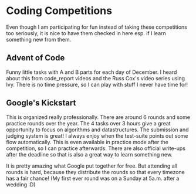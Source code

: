 # Coding Competitions

Even though I am participating for fun instead of taking these competitions too
seriously, it is nice to have them checked in here esp. if I learn something new
from them.

## Advent of Code

Funny little tasks with A and B parts for each day of December.
I heard about this from code_report videos and the Russ Cox's video series using Ivy.
There is no time pressure, so I can play with stuff I never have time for!

## Google's Kickstart

This is organized really professionally. There are around 6 rounds and some practice rounds
over the year. The 4 tasks over 3 hours give a great opportunity to focus on algorithms
and datastructures.
The submission and judging system is great! I always enjoy when the test-suite points
out some flow automatically. This is even available in practice mode after the
competition, so I can practice afterwards. There are also official write-ups after
the deadline so that is also a great way to learn something new.

It is pretty amazing what Google put together for free. But attending all rounds
is hard, because they distribute the rounds so that every timezone has a fair
chance! (My first ever round was on a Sunday at 5a.m. after a wedding :D)
